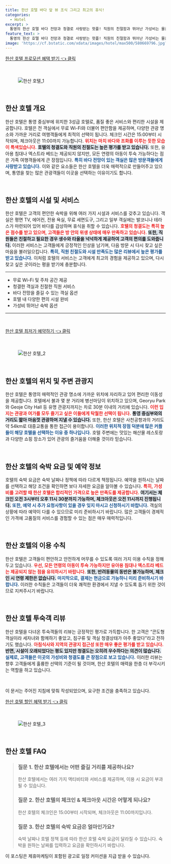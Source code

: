 ```yaml
---
title: 한산 호텔 바다 앞 뷰 조식 그리고 최고의 휴식!
categories:
  - Hotel
excerpt: >
  통영의 한산 호텔 바다 전망과 청결로 사랑받는 핫플! 직원의 친절함과 뛰어난 가성비는 물론 무료 WiFi는 필수. 가족 및 커플 여행객에게 딱 맞는 이곳에서 특별한 여행을 만끽해보세요!
feature_text: >
  통영의 한산 호텔 바다 전망과 청결로 사랑받는 핫플! 직원의 친절함과 뛰어난 가성비는 물론 무료 WiFi는 필수. 가족 및 커플 여행객에게 딱 맞는 이곳에서 특별한 여행을 만끽해보세요!
image: 'https://cf.bstatic.com/xdata/images/hotel/max500/580669796.jpg?k=2cf7b8d831e46a373e9e581bbeeb927c8498995ccafeba4cd9286553cc0bcdf8&o=&hp=1'
---
```


<p><a class="modoo-button" href="https://tinyurl.com/2yff3okm" rel="nofollow noopener">한산 호텔 프로모션 혜택 받기 👈 클릭</a></p><br/>
<figure class="image"><img alt="한산 호텔_1" src="https://cf.bstatic.com/xdata/images/hotel/max1024x768/260621949.jpg?k=5a9a5a756ee0369bfc544c4c9fbe3cd62398d9b172ea040beb950835401586ee&amp;o=&amp;hp=1"/></figure><br/>

<h2 data-ke-size="size26" id="한산_호텔_개요">한산 호텔 개요</h2>
<p data-ke-size="size16">한산 호텔은 통영 중심부에 위치한 3성급 호텔로, 품질 좋은 서비스와 편리한 시설을 제공합니다. 호텔은 전 객실에서 무료 Wi-Fi와 더불어 편안함을 제공하며, 다양한 관광 명소와 가까운 거리로 여행객들에게 최적의 선택이 됩니다. 체크인 시간은 15:00부터 시작되며, 체크아웃은 11:00까지 가능합니다. <b><span style="color: #ee2323;">위치는 마치 바다와 조화를 이루는 듯한 모습이 특색있습니다.</span></b> <b><span style="background-color: #21538527;">호텔의 청결도와 직원의 친절도는 높은 평가를 받고 있습니다.</span></b> 또한, 유아용 침대나 엑스트라 베드는 제공되지 않지만, 모든 연령의 아동이 투숙 가능하다는 점은 가족 여행객들에게 큰 장점입니다. <b><span style="color: #1a5490;">특히 바다 전망이 있는 객실은 많은 방문객들에게 사랑받고 있습니다.</span></b> 이와 같은 요소들은 한산 호텔을 더욱 매력적으로 만들어주고 있으며, 통영을 찾는 많은 관광객들이 이곳을 선택하는 이유이기도 합니다.</p>
<p data-ke-size="size16"> </p>
<h2 data-ke-size="size23" id="한산_호텔_시설_및_서비스">한산 호텔의 시설 및 서비스</h2>
<p data-ke-size="size16">한산 호텔은 고객의 편안한 숙박을 위해 여러 가지 시설과 서비스를 갖추고 있습니다. 객실은 평면 TV, 에어컨, 전용 욕실, 무료 세면도구, 그리고 일부 객실에는 발코니나 테라스가 마련되어 있어 바다를 감상하며 휴식을 취할 수 있습니다. <b><span style="color: #ee2323;">호텔의 청결도는 특히 높은 점수를 받고 있으며, 고객들은 방 안의 위생 상태에 매우 만족하고 있습니다.</span></b> <b><span style="background-color: #21538527;">또한, 직원들은 친절하고 필요한 경우 생수와 타올을 넉넉하게 제공하여 고객의 편의를 도와줍니다.</span></b> 이러한 서비스는 고객들에게 긍정적인 인상을 남기며, 다음 방문 시 다시 찾고 싶은 마음을 불러일으킵니다. <b><span style="color: #1a5490;">특히, 직원 친절도와 시설 만족도는 많은 리뷰에서 높은 평가를 받고 있습니다.</span></b> 이처럼 호텔의 서비스는 고객에게 최고의 경험을 제공하고 있으며, 다시 찾고 싶은 곳이라는 평을 받기에 충분합니다.</p>
<hr contenteditable="false" data-ke-style="style5" data-ke-type="horizontalRule"/>
<ul data-ke-list-type="disc" style="list-style-type: disc;">
<li>무료 Wi-Fi 및 주차 공간 제공</li>
<li>청결한 객실과 친절한 직원 서비스</li>
<li>바다 전망을 즐길 수 있는 객실 옵션</li>
<li>호텔 내 다양한 편의 시설 완비</li>
<li>가성비 뛰어난 숙박 옵션</li>
</ul>
<hr contenteditable="false" data-ke-style="style5" data-ke-type="horizontalRule"/>
<p data-ke-size="size16"> </p>
<p><a class="modoo-button" href="https://tinyurl.com/2yff3okm" rel="nofollow noopener">한산 호텔 최저가 예약하기 👈 클릭</a></p><br/>
<figure class="image"><img alt="한산 호텔_2" src="https://cf.bstatic.com/xdata/images/hotel/max500/580669796.jpg?k=2cf7b8d831e46a373e9e581bbeeb927c8498995ccafeba4cd9286553cc0bcdf8&amp;o=&amp;hp=1"/></figure><br/>
<h2 data-ke-size="size23" id="한산_호텔_위치_및_주변_관광지">한산 호텔의 위치 및 주변 관광지</h2>
<p data-ke-size="size16">한산 호텔은 통영의 매력적인 관광 명소에 가까운 위치에 자리하고 있어 편리한 이동성을 제공합니다. 호텔에서 불과 몇 분 거리에 병선마당이 위치하고 있으며, Georyu Park와 Geoje City Hall 등 유명 관광지까지는 차로 30분 이내의 거리에 있습니다. <b><span style="color: #ee2323;">이런 입지는 관광과 여가를 모두 즐기고 싶은 이들에게 탁월한 선택이 됩니다.</span></b> <b><span style="background-color: #21538527;">통영 중심부와의 거리도 짧아 마음껏 관광하며 지낼 수 있습니다.</span></b> 또한, 한산 호텔은 사천공항과의 거리도 약 54km로 대중교통을 통한 접근이 용이합니다. <b><span style="color: #1a5490;">이러한 위치적 장점 덕분에 많은 커플들이 해당 호텔을 선택하는 이유 중 하나입니다.</span></b> 호텔 주변에는 맛있는 해산물 레스토랑과 다양한 쇼핑 장소가 있어 관광의 즐거움을 더해줄 것이라 믿습니다.</p>
<p data-ke-size="size16"> </p>
<h2 data-ke-size="size23" id="한산_호텔_숙박_요금_및_예약_정보">한산 호텔의 숙박 요금 및 예약 정보</h2>
<p data-ke-size="size16">호텔의 숙박 요금은 숙박 날짜나 정책에 따라 다르게 책정됩니다. 예약을 원하시는 날짜를 선택하고 해당 조건을 확인하면 보다 자세한 요금을 알아볼 수 있습니다. <b><span style="color: #ee2323;">특히, 가성비를 고려할 때 한산 호텔은 합리적인 가격으로 높은 만족도를 제공합니다.</span></b> <b><span style="background-color: #21538527;">여기서는 체크인 오전 3시부터 오후 11시 30분까지 가능하며, 체크아웃은 오전 11시까지 진행됩니다.</span></b> <b><span style="color: #1a5490;">또한, 예약 시 추가 요청사항이 있을 경우 잊지 마시고 신청하시기 바랍니다.</span></b> 객실의 상황에 따라 예약이 다를 수 있으므로 미리 준비하시기 바랍니다. 많은 고객들이 경제적인 가격에 고품질의 서비스를 경험할 수 있는 점은 매우 매력적입니다.</p>
<p data-ke-size="size16"> </p>
<h2 data-ke-size="size26" id="한산_호텔_이용_수칙">한산 호텔의 이용 수칙</h2>
<p data-ke-size="size16">한산 호텔은 고객들이 편안하고 안전하게 머무를 수 있도록 여러 가지 이용 수칙을 정해두고 있습니다. <b><span style="color: #ee2323;">우선, 모든 연령의 아동이 투숙 가능하지만 유아용 침대나 엑스트라 베드는 제공되지 않는 점을 유의하시기 바랍니다.</span></b> <b><span style="background-color: #21538527;">또한, 반려동물의 동반은 불가능하며, 체크인 시 연령 제한은 없습니다.</span></b> <b><span style="color: #1a5490;">마지막으로, 결제는 현금으로 가능하니 미리 준비하시기 바랍니다.</span></b> 이러한 수칙들은 고객들이 더욱 쾌적한 환경에서 지낼 수 있도록 돕기 위한 것이므로 지켜주시기 바랍니다.</p>
<p data-ke-size="size16"> </p>
<h2 data-ke-size="size23" id="한산_호텔_투숙객_리뷰">한산 호텔 투숙객 리뷰</h2>
<p data-ke-size="size16">한산 호텔을 다녀온 투숙객들의 리뷰는 긍정적인 평가로 가득합니다. 한 고객은 “콘도형 객실이라 세자녀와 함께하기 좋았고, 침구류 및 객실 청결상태가 아주 좋았다”라고 전하기도 했습니다. <b><span style="color: #ee2323;">아침식사와 지역의 관광지 접근성 또한 매우 좋은 평가를 받고 있습니다.</span></b> <b><span style="background-color: #21538527;">반면, 시설이 오래되었다는 평도 있지만 청결도는 오히려 우수하다는 의견이 많습니다.</span></b> <b><span style="color: #1a5490;">실제로, 고객들은 이곳의 가성비와 청결도를 큰 장점으로 보고 있습니다.</span></b> 이러한 리뷰는 향후 고객들에게 훌륭한 선택의 기준이 될 것이며, 한산 호텔의 매력을 한층 더 부각시키는 역할을 하고 있습니다.</p>
<p data-ke-size="size16"> </p>
<p> </p>
<p>이 문서는 주어진 지침에 맞춰 작성되었으며, 요구한 조건을 충족하고 있습니다.</p>
<p><a class="modoo-button" href="https://tinyurl.com/2yff3okm" rel="nofollow noopener">한산 호텔 할인 혜택 받기 👈 클릭</a></p><br>

<figure class="image"><img src="https://cf.bstatic.com/xdata/images/hotel/max500/580670178.jpg?k=d801e694a468e57f9f96777beb2b69fff9a2f60d042aa0e136e040212e212e09&o=&hp=1" alt="한산 호텔_3"></figure><br>
<h2 id="한산 호텔_FAQ">한산 호텔 FAQ</h2>
<div itemscope="" itemtype="https://schema.org/FAQPage"> 
<blockquote> 
<div itemscope="" itemprop="mainEntity" itemtype="https://schema.org/Question"> 
<h3 id="질문_1" itemprop="name">질문 1. 한산 호텔에서는 어떤 즐길 거리를 제공하나요?</h3> 
<div itemscope="" itemprop="acceptedAnswer" itemtype="https://schema.org/Answer"> 
<span itemprop="text"> 
<p>한산 호텔에서는 여러 가지 액티비티와 서비스를 제공하며, 이용 시 요금이 부과될 수 있습니다.</p> 
</span> 
</div> 
</div> 

<div itemscope="" itemprop="mainEntity" itemtype="https://schema.org/Question"> 
<h3 id="질문_2" itemprop="name">질문 2. 한산 호텔의 체크인 & 체크아웃 시간은 어떻게 되나요?</h3> 
<div itemscope="" itemprop="acceptedAnswer" itemtype="https://schema.org/Answer"> 
<span itemprop="text"> 
<p>한산 호텔의 체크인은 15:00부터 시작되며, 체크아웃은 11:00까지입니다.</p> 
</span> 
</div> 
</div> 

<div itemscope="" itemprop="mainEntity" itemtype="https://schema.org/Question"> 
<h3 id="질문_3" itemprop="name">질문 3. 한산 호텔의 숙박 요금은 얼마인가요?</h3> 
<div itemscope="" itemprop="acceptedAnswer" itemtype="https://schema.org/Answer"> 
<span itemprop="text"> 
<p>숙박 날짜나 호텔 정책 등에 따라 한산 호텔 숙박 요금이 달라질 수 있습니다. 숙박을 원하는 날짜를 입력하고 요금을 확인하시기 바랍니다.</p> 
</span> 
</div> 
</div> 
</blockquote> 
</div><p>이 포스팅은 제휴마케팅이 포함된 광고로 일정 커미션을 지급 받을 수 있습니다.</p>

